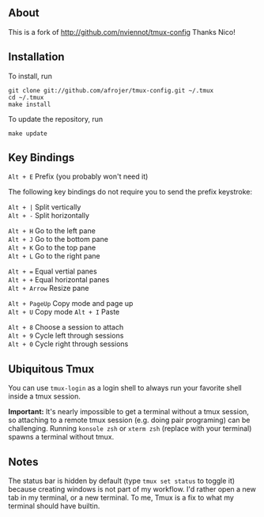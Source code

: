 About
------------
This is a fork of http://github.com/nviennot/tmux-config
Thanks Nico!

Installation
------------

To install, run

    git clone git://github.com/afrojer/tmux-config.git ~/.tmux
    cd ~/.tmux
    make install

To update the repository, run

    make update

Key Bindings
-------------

`Alt + E` Prefix (you probably won't need it)  

The following key bindings do not require you to send the prefix keystroke:

`Alt + |` Split vertically  
`Alt + -` Split horizontally

`Alt + H` Go to the left pane  
`Alt + J` Go to the bottom pane  
`Alt + K` Go to the top pane  
`Alt + L` Go to the right pane  

`Alt + =` Equal vertial panes  
`Alt + +` Equal horizontal panes  
`Alt + Arrow` Resize pane  

`Alt + PageUp` Copy mode and page up  
`Alt + U` Copy mode
`Alt + I` Paste  

`Alt + 8` Choose a session to attach  
`Alt + 9` Cycle left through sessions  
`Alt + 0` Cycle right through sessions  

Ubiquitous Tmux
----------------

You can use `tmux-login` as a login shell to always run your favorite shell
inside a tmux session.

**Important:** It's nearly impossible to get a terminal without a tmux session,
so attaching to a remote tmux session (e.g. doing pair programing) can be challenging.
Running `konsole zsh` or `xterm zsh` (replace with your terminal) spawns a
terminal without tmux.

Notes
-----

The status bar is hidden by default (type `tmux set status` to toggle it)
because creating windows is not part of my workflow.
I'd rather open a new tab in my terminal, or a new terminal.
To me, Tmux is a fix to what my terminal should have builtin.
